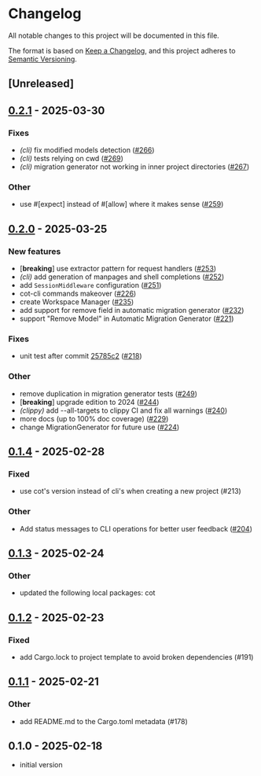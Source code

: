 # Changelog

All notable changes to this project will be documented in this file.

The format is based on [Keep a Changelog](https://keepachangelog.com/en/1.0.0/),
and this project adheres to [Semantic Versioning](https://semver.org/spec/v2.0.0.html).

## [Unreleased]

## [0.2.1](https://github.com/cot-rs/cot/compare/cot-cli-v0.2.0...cot-cli-v0.2.1) - 2025-03-30

### <!-- 2 -->Fixes

- *(cli)* fix modified models detection ([#266](https://github.com/cot-rs/cot/pull/266))
- *(cli)* tests relying on cwd ([#269](https://github.com/cot-rs/cot/pull/269))
- *(cli)* migration generator not working in inner project directories ([#267](https://github.com/cot-rs/cot/pull/267))

### <!-- 3 -->Other

- use #[expect] instead of #[allow] where it makes sense ([#259](https://github.com/cot-rs/cot/pull/259))

## [0.2.0](https://github.com/cot-rs/cot/compare/cot-cli-v0.1.4...cot-cli-v0.2.0) - 2025-03-25

### <!-- 1 -->New features

- [**breaking**] use extractor pattern for request handlers ([#253](https://github.com/cot-rs/cot/pull/253))
- *(cli)* add generation of manpages and shell completions ([#252](https://github.com/cot-rs/cot/pull/252))
- add `SessionMiddleware` configuration ([#251](https://github.com/cot-rs/cot/pull/251))
- cot-cli commands makeover ([#226](https://github.com/cot-rs/cot/pull/226))
- create Workspace Manager ([#235](https://github.com/cot-rs/cot/pull/235))
- add support for remove field in automatic migration generator ([#232](https://github.com/cot-rs/cot/pull/232))
- support "Remove Model" in Automatic Migration Generator ([#221](https://github.com/cot-rs/cot/pull/221))

### <!-- 2 -->Fixes

- unit test after commit [25785c2](https://github.com/cot-rs/cot/commit/25785c27) ([#218](https://github.com/cot-rs/cot/pull/218))

### <!-- 3 -->Other

- remove duplication in migration generator tests ([#249](https://github.com/cot-rs/cot/pull/249))
- [**breaking**] upgrade edition to 2024 ([#244](https://github.com/cot-rs/cot/pull/244))
- *(clippy)* add --all-targets to clippy CI and fix all warnings ([#240](https://github.com/cot-rs/cot/pull/240))
- more docs (up to 100% doc coverage) ([#229](https://github.com/cot-rs/cot/pull/229))
- change MigrationGenerator for future use ([#224](https://github.com/cot-rs/cot/pull/224))

## [0.1.4](https://github.com/cot-rs/cot/compare/cot-cli-v0.1.3...cot-cli-v0.1.4) - 2025-02-28

### Fixed

- use cot's version instead of cli's when creating a new project (#213)

### Other

- Add status messages to CLI operations for better user feedback ([#204](https://github.com/cot-rs/cot/pull/204))

## [0.1.3](https://github.com/cot-rs/cot/compare/cot-cli-v0.1.2...cot-cli-v0.1.3) - 2025-02-24

### Other

- updated the following local packages: cot

## [0.1.2](https://github.com/cot-rs/cot/compare/cot-cli-v0.1.1...cot-cli-v0.1.2) - 2025-02-23

### Fixed

- add Cargo.lock to project template to avoid broken dependencies (#191)

## [0.1.1](https://github.com/cot-rs/cot/compare/cot-cli-v0.1.0...cot-cli-v0.1.1) - 2025-02-21

### Other

- add README.md to the Cargo.toml metadata (#178)

## 0.1.0 - 2025-02-18

- initial version
